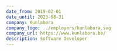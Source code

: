 ```yaml
---
date_from: 2019-02-01
date_until: 2023-08-31
company: Kunlabora
company_logo: ../employers/kunlabora.svg
company_url: https://www.kunlabora.be/
description: Software Developer
---
```

